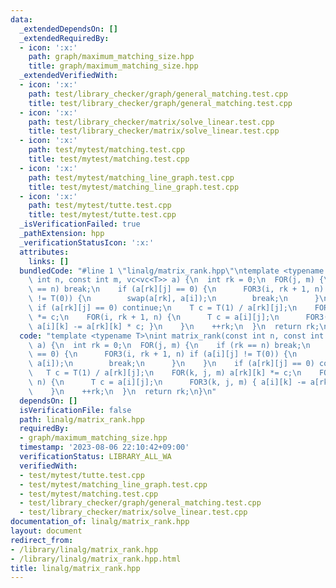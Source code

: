 ```yaml
---
data:
  _extendedDependsOn: []
  _extendedRequiredBy:
  - icon: ':x:'
    path: graph/maximum_matching_size.hpp
    title: graph/maximum_matching_size.hpp
  _extendedVerifiedWith:
  - icon: ':x:'
    path: test/library_checker/graph/general_matching.test.cpp
    title: test/library_checker/graph/general_matching.test.cpp
  - icon: ':x:'
    path: test/library_checker/matrix/solve_linear.test.cpp
    title: test/library_checker/matrix/solve_linear.test.cpp
  - icon: ':x:'
    path: test/mytest/matching.test.cpp
    title: test/mytest/matching.test.cpp
  - icon: ':x:'
    path: test/mytest/matching_line_graph.test.cpp
    title: test/mytest/matching_line_graph.test.cpp
  - icon: ':x:'
    path: test/mytest/tutte.test.cpp
    title: test/mytest/tutte.test.cpp
  _isVerificationFailed: true
  _pathExtension: hpp
  _verificationStatusIcon: ':x:'
  attributes:
    links: []
  bundledCode: "#line 1 \"linalg/matrix_rank.hpp\"\ntemplate <typename T>\nint matrix_rank(const\
    \ int n, const int m, vc<vc<T>> a) {\n  int rk = 0;\n  FOR(j, m) {\n    if (rk\
    \ == n) break;\n    if (a[rk][j] == 0) {\n      FOR3(i, rk + 1, n) if (a[i][j]\
    \ != T(0)) {\n        swap(a[rk], a[i]);\n        break;\n      }\n    }\n   \
    \ if (a[rk][j] == 0) continue;\n    T c = T(1) / a[rk][j];\n    FOR(k, j, m) a[rk][k]\
    \ *= c;\n    FOR(i, rk + 1, n) {\n      T c = a[i][j];\n      FOR3(k, j, m) {\
    \ a[i][k] -= a[rk][k] * c; }\n    }\n    ++rk;\n  }\n  return rk;\n}\n"
  code: "template <typename T>\nint matrix_rank(const int n, const int m, vc<vc<T>>\
    \ a) {\n  int rk = 0;\n  FOR(j, m) {\n    if (rk == n) break;\n    if (a[rk][j]\
    \ == 0) {\n      FOR3(i, rk + 1, n) if (a[i][j] != T(0)) {\n        swap(a[rk],\
    \ a[i]);\n        break;\n      }\n    }\n    if (a[rk][j] == 0) continue;\n \
    \   T c = T(1) / a[rk][j];\n    FOR(k, j, m) a[rk][k] *= c;\n    FOR(i, rk + 1,\
    \ n) {\n      T c = a[i][j];\n      FOR3(k, j, m) { a[i][k] -= a[rk][k] * c; }\n\
    \    }\n    ++rk;\n  }\n  return rk;\n}\n"
  dependsOn: []
  isVerificationFile: false
  path: linalg/matrix_rank.hpp
  requiredBy:
  - graph/maximum_matching_size.hpp
  timestamp: '2023-08-06 22:10:42+09:00'
  verificationStatus: LIBRARY_ALL_WA
  verifiedWith:
  - test/mytest/tutte.test.cpp
  - test/mytest/matching_line_graph.test.cpp
  - test/mytest/matching.test.cpp
  - test/library_checker/graph/general_matching.test.cpp
  - test/library_checker/matrix/solve_linear.test.cpp
documentation_of: linalg/matrix_rank.hpp
layout: document
redirect_from:
- /library/linalg/matrix_rank.hpp
- /library/linalg/matrix_rank.hpp.html
title: linalg/matrix_rank.hpp
---
```

